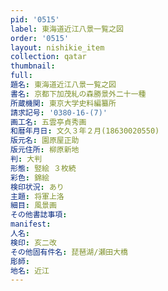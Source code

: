 ```yaml
---
pid: '0515'
label: 東海道近江八景一覧之図
order: '0515'
layout: nishikie_item
collection: qatar
thumbnail: 
full: 
題名: 東海道近江八景一覧之図
書名: 京都下加茂糺の森勝景外二十一種
所蔵機関: 東京大学史料編纂所
請求記号: '0380-16-(7)'
画工名: 五雲亭貞秀画
和暦年月日: 文久３年２月(18630020550)
版元名: 園原屋正助
版元住所: 柳原新地
判: 大判
形態: 竪絵 ３枚続
彩色: 錦絵
検印状況: あり
主題: 将軍上洛
細目: 風景画
その他書誌事項: 
manifest: 
人名: 
検印: 亥二改
その他固有件名: 琵琶湖/瀬田大橋
彫師: 
地名: 近江
---
```

